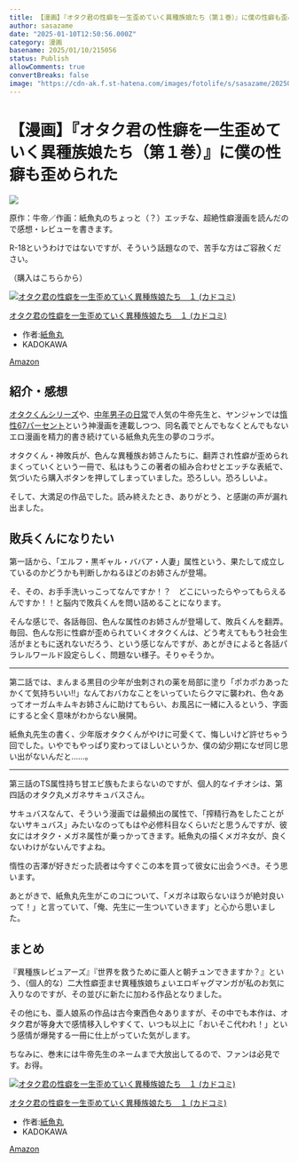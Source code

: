 ```yaml
---
title: 【漫画】『オタク君の性癖を一生歪めていく異種族娘たち（第１巻）』に僕の性癖も歪められた
author: sasazame
date: "2025-01-10T12:50:56.000Z"
category: 漫画
basename: 2025/01/10/215056
status: Publish
allowComments: true
convertBreaks: false
image: "https://cdn-ak.f.st-hatena.com/images/fotolife/s/sasazame/20250110/20250110210636.png"
---
```

# 【漫画】『オタク君の性癖を一生歪めていく異種族娘たち（第１巻）』に僕の性癖も歪められた

![](https://cdn-ak.f.st-hatena.com/images/fotolife/s/sasazame/20250110/20250110210636.png)

原作：牛帝／作画：紙魚丸のちょっと（？）エッチな、超絶性癖漫画を読んだので感想・レビューを書きます。

R-18というわけではないですが、そういう話題なので、苦手な方はご容赦ください。

（購入はこちらから）

[![オタク君の性癖を一生歪めていく異種族娘たち　１ (カドコミ)](https://m.media-amazon.com/images/I/51lp9dAtH0L._SL500_.jpg "オタク君の性癖を一生歪めていく異種族娘たち　１ (カドコミ)")](https://www.amazon.co.jp/dp/B0D9PNVZSG?tag=mochig08-22&linkCode=osi&th=1&psc=1)

[オタク君の性癖を一生歪めていく異種族娘たち　１ (カドコミ)](https://www.amazon.co.jp/dp/B0D9PNVZSG?tag=mochig08-22&linkCode=osi&th=1&psc=1)

-   作者:[紙魚丸](https://d.hatena.ne.jp/keyword/%BB%E6%B5%FB%B4%DD)
-   KADOKAWA

[Amazon](https://www.amazon.co.jp/dp/B0D9PNVZSG?tag=mochig08-22&linkCode=osi&th=1&psc=1)

<!-- Extended Body -->

## 紹介・感想

[オタクくんシリーズ](https://www.pixiv.net/user/11143/series/102043)や、[中年男子の日常](https://www.pixiv.net/user/11143/series/18896)で人気の牛帝先生と、ヤンジャンでは[惰性67パーセント](https://amzn.to/4aa3Wa0)という神漫画を連載しつつ、同名義でとんでもなくとんでもないエロ漫画を精力的書き続けている紙魚丸先生の夢のコラボ。

オタクくん・神敗兵が、色んな異種族お姉さんたちに、翻弄され性癖が歪められまくっていくという一冊で、私はもうこの著者の組み合わせとエッチな表紙で、気づいたら購入ボタンを押してしまっていました。恐ろしい。恐ろしいよ。

そして、大満足の作品でした。読み終えたとき、ありがとう、と感謝の声が漏れ出ました。

## 敗兵くんになりたい

第一話から、「エルフ・黒ギャル・ババア・人妻」属性という、果たして成立しているのかどうかも判断しかねるほどのお姉さんが登場。

そ、その、お手手洗いっこってなんですか！？　どこにいったらやってもらえるんですか！！と脳内で敗兵くんを問い詰めることになります。

そんな感じで、各話毎回、色んな属性のお姉さんが登場して、敗兵くんを翻弄。毎回、色んな形に性癖が歪められていくオタクくんは、どう考えてももう社会生活がまともに送れないだろう、という感じなんですが、あとがきによると各話パラレルワールド設定らしく、問題ない様子。そりゃそうか。

* * *

第二話では、まんまる黒目の少年が虫刺されの薬を局部に塗り「ポカポカあったかくて気持ちいい!!」なんておバカなことをいっていたらクマに襲われ、色々あってオーガムキムキお姉さんに助けてもらい、お風呂に一緒に入るという、字面にすると全く意味がわからない展開。

紙魚丸先生の書く、少年版オタクくんがやけに可愛くて、悔しいけど許せちゃう回でした。いやでもやっぱり変わってほしいというか、僕の幼少期になぜ同じ思い出がないんだと……。

* * *

第三話のTS属性持ち甘エビ族もたまらないのですが、個人的なイチオシは、第四話のオタク丸メガネサキュバスさん。

サキュバスなんて、そういう漫画では最頻出の属性で、「搾精行為をしたことがないサキュバス」みたいなのってもはや必修科目なくらいだと思うんですが、彼女にはオタク・メガネ属性が乗っかってきます。紙魚丸の描くメガネ女が、良くないわけがないんですよね。

惰性の吉澤が好きだった読者は今すぐこの本を買って彼女に出会うべき。そう思います。

あとがきで、紙魚丸先生がこのコについて、「メガネは取らないほうが絶対良いって！」と言っていて、「俺、先生に一生ついていきます」と心から思いました。

## まとめ

『異種族レビュアーズ』『世界を救うために亜人と朝チュンできますか？』という、（個人的な）二大性癖歪ませ異種族娘ちょいエロギャグマンガが私のお気に入りなのですが、その並びに新たに加わる作品となりました。

その他にも、亜人娘系の作品は古今東西色々ありますが、その中でも本作は、オタク君が等身大で感情移入しやすくて、いつも以上に「おいそこ代われ！」という感情が爆発する一冊に仕上がっていた気がします。

ちなみに、巻末には牛帝先生のネームまで大放出してるので、ファンは必見です。お得。

[![オタク君の性癖を一生歪めていく異種族娘たち　１ (カドコミ)](https://m.media-amazon.com/images/I/51lp9dAtH0L._SL500_.jpg "オタク君の性癖を一生歪めていく異種族娘たち　１ (カドコミ)")](https://www.amazon.co.jp/dp/B0D9PNVZSG?tag=mochig08-22&linkCode=osi&th=1&psc=1)

[オタク君の性癖を一生歪めていく異種族娘たち　１ (カドコミ)](https://www.amazon.co.jp/dp/B0D9PNVZSG?tag=mochig08-22&linkCode=osi&th=1&psc=1)

-   作者:[紙魚丸](https://d.hatena.ne.jp/keyword/%BB%E6%B5%FB%B4%DD)
-   KADOKAWA

[Amazon](https://www.amazon.co.jp/dp/B0D9PNVZSG?tag=mochig08-22&linkCode=osi&th=1&psc=1)